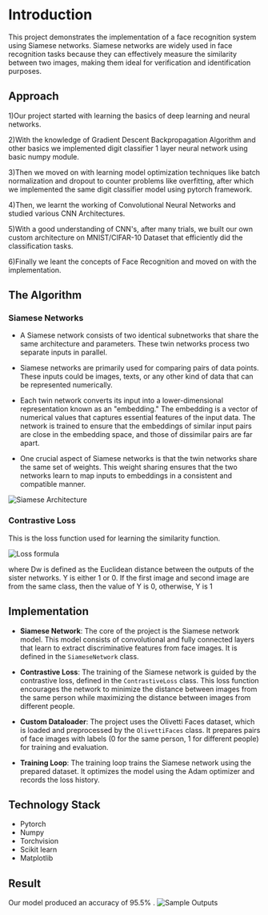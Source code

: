 # Introduction

This project demonstrates the implementation of a face recognition system using Siamese networks. Siamese networks are widely used in face recognition tasks because they can effectively measure the similarity between two images, making them ideal for verification and identification purposes.

## Approach

1)Our project started with learning the basics of deep learning and neural networks.

2)With the knowledge of Gradient Descent Backpropagation Algorithm and other basics we implemented digit classifier 1 layer neural network using basic numpy module.

3)Then we moved on with learning model optimization techniques like batch normalization and dropout to counter problems like overfitting, after which we implemented the same digit classifier model using pytorch framework.

4)Then, we learnt the working of Convolutional Neural Networks and studied various CNN Architectures.

5)With a good understanding of CNN's, after many trials, we built our own custom architecture on MNIST/CIFAR-10 Dataset that efficiently did the classification tasks.

6)Finally we leant the concepts of Face Recognition and moved on with the implementation.

## The Algorithm

### Siamese Networks

* A Siamese network consists of two identical subnetworks that share the same architecture and parameters. These twin networks process two separate inputs in parallel.

* Siamese networks are primarily used for comparing pairs of data points. These inputs could be images, texts, or any other kind of data that can be represented numerically.

* Each twin network converts its input into a lower-dimensional representation known as an "embedding." The embedding is a vector of numerical values that captures essential features of the input data. The network is trained to ensure that the embeddings of similar input pairs are close in the embedding space, and those of dissimilar pairs are far apart.

* One crucial aspect of Siamese networks is that the twin networks share the same set of weights. This weight sharing ensures that the two networks learn to map inputs to embeddings in a consistent and compatible manner.

![Siamese Architecture](image "https://www.google.com/url?sa=i&url=https%3A%2F%2Fdatahacker.rs%2Fone-shot-learning-with-siamese-neural-network%2F&psig=AOvVaw3vXxIdIYcvmP1EcPEuo6iI&ust=1697087803535000&source=images&cd=vfe&opi=89978449&ved=0CBEQjRxqFwoTCKione-e7YEDFQAAAAAdAAAAABAE")

### Contrastive Loss
This is the loss function used for learning the similarity function.

![Loss formula](image "https://miro.medium.com/v2/resize:fit:1400/format:webp/0*QE2ccvCNw6HOW85e.png")

where Dw is defined as the Euclidean distance between the outputs of the sister networks.
Y is either 1 or 0. If the first image and second image are from the same class, then the value of Y is 0, otherwise, Y is 1

## Implementation

- **Siamese Network**: The core of the project is the Siamese network model. This model consists of convolutional and fully connected layers that learn to extract discriminative features from face images. It is defined in the `SiameseNetwork` class.

- **Contrastive Loss**: The training of the Siamese network is guided by the contrastive loss, defined in the `ContrastiveLoss` class. This loss function encourages the network to minimize the distance between images from the same person while maximizing the distance between images from different people.

- **Custom Dataloader**: The project uses the Olivetti Faces dataset, which is loaded and preprocessed by the `OlivettiFaces` class. It prepares pairs of face images with labels (0 for the same person, 1 for different people) for training and evaluation.

- **Training Loop**: The training loop trains the Siamese network using the prepared dataset. It optimizes the model using the Adam optimizer and records the loss history.
 
## Technology Stack

* Pytorch
* Numpy
* Torchvision
* Scikit learn
* Matplotlib

## Result

Our model produced an accuracy of 95.5% .
![Sample Outputs](image "https://cdn.discordapp.com/attachments/1116080374360055923/1161292020875276348/face_rec.jpg?ex=6537c479&is=65254f79&hm=7986582a3a9349f8927abc5623c5e2846abb71c3b34897a085f2894ca0eb0568&")
